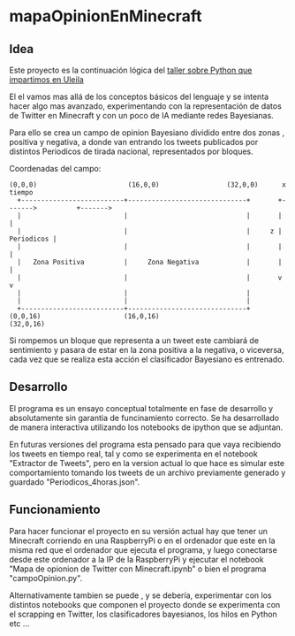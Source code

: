 # mapaOpinionEnMinecraft

## Idea

Este proyecto es la continuación lógica del [taller sobre Python que impartimos en Uleila](http://www.guadatech.com/taller-de-minecraft-con-python-en/)

El el vamos mas allá de los conceptos básicos del lenguaje y se intenta hacer algo mas avanzado, 
experimentando con la representación de datos de Twitter en Minecraft y con un poco de IA mediante redes Bayesianas.

Para ello se crea un campo de opinion Bayesiano dividido entre dos zonas , positiva y negativa, 
a donde van entrando los tweets publicados por distintos Periodicos de tirada nacional, representados por bloques. 

 Coordenadas del campo:

 ```
(0,0,0)                       (16,0,0)                 (32,0,0)      x                  tiempo
   +--------------------------+------------------------------+       +------->          +-------> 
   |                          |                              |       |                  |
   |                          |                              |     z |       Periodicos |
   |                          |                              |       |                  |
   |   Zona Positiva          |     Zona Negativa            |       |                  |
   |                          |                              |       v                  v
   |                          |                              |
   |                          |                              |
   +--------------------------+------------------------------+
(0,0,16)                     (16,0,16)                         (32,0,16)  
```

Si rompemos un bloque que representa a un tweet este cambiará de sentimiento y pasara de estar en la zona positiva a la negativa,
o viceversa, cada vez que se realiza esta acción el clasificador Bayesiano es entrenado.

## Desarrollo

El programa es un ensayo conceptual totalmente en fase de desarrollo y absolutamente sin garantia de funcinamiento correcto.
Se ha desarrollado de manera interactiva utilizando los notebooks de ipython que se adjuntan.

En futuras versiones del programa esta pensado para que vaya recibiendo los tweets en tiempo real, tal y como se experimenta en 
el notebook "Extractor de Tweets", pero en la version actual lo que hace es simular este comportamiento tomando los tweets de 
un archivo previamente generado y guardado "Periodicos_4horas.json".

## Funcionamiento

Para hacer funcionar el proyecto en su versión actual hay que tener un Minecraft corriendo en una RaspberryPi o en el ordenador
que este en la misma red que el ordenador que ejecuta el programa, y luego conectarse desde este ordenador a la IP de la RaspberryPi
y ejecutar  el notebook "Mapa de opionion de Twitter con Minecraft.ipynb" o bien el programa "campoOpinion.py".

Alternativamente tambien se puede , y se debería, experimentar con los distintos notebooks que componen el proyecto donde se 
experimenta con el scrapping en Twitter, los clasificadores bayesianos, los hilos en Python etc ...